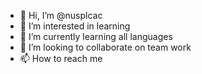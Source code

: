 - 👋 Hi, I’m @nusplcac
- 👀 I’m interested in learning
- 🌱 I’m currently learning all languages
- 💞️ I’m looking to collaborate on team work
- 📫 How to reach me 

<!---
nusplcac/nusplcac is a ✨ special ✨ repository because its `README.md` (this file) appears on your GitHub profile.
You can click the Preview link to take a look at your changes.
--->
